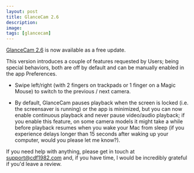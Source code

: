 ```yaml
---
layout: post
title: GlanceCam 2.6
description:
image:
tags: [glancecam]
---
```

[GlanceCam 2.6](https://itunes.apple.com/us/app/glancecam-ip-webcam-viewer/id1360797896?l=it&ls=1&mt=12) is now available as a free update.

This version introduces a couple of features requested by Users; being special behaviors, both are off by default and can be manually enabled in the app Preferences.

- Swipe left/right (with 2 fingers on trackpads or 1 finger on a Magic Mouse) to switch to the previous / next camera.

- By default, GlanceCam pauses playback when the screen is locked (i.e. the screensaver is running) or the app is minimized, but you can now enable continuous playback and never pause video/audio playback; if you enable this feature, on some camera models it might take a while before playback resumes when you wake your Mac from sleep (if you experience delays longer than 15 seconds after waking up your computer, would you please let me know?).

If you need help with anything, please get in touch at support@cdf1982.com and, if you have time, I would be incredibly grateful if you'd leave a review.